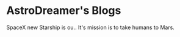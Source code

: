 # AstroDreamer's Blogs
<p>
SpaceX new Starship is ou.. It's mission is to take humans to Mars.
</p>
